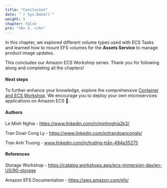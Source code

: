 ```yaml
---
title: "Conclusion"
date: "`r Sys.Date()`"
weight: 5
chapter: false
pre: "<b> 5. </b>"
---
```


In this chapter, we explored different volume types used with ECS Tasks and learned how to mount EFS volumes for the **Assets Service** to manage product image updates.

This concludes our Amazon ECS Workshop series. Thank you for following along and completing all the chapters!

#### Next steps

To further enhance your knowledge, explore the comprehensive [Container and ECS Workshop](https://ecsworkshop.com/). We encourage you to deploy your own microservices applications on Amazon ECS 🤗.

#### Authors

Le Minh Nghia - https://www.linkedin.com/in/minhnghia2k3/

Tran Doan Cong Ly - https://www.linkedin.com/in/trandoancongly/

Tran Anh Truong - www.linkedin.com/in/trường-trần-494a35275

#### References

Storage Workshop - https://catalog.workshops.aws/ecs-immersion-day/en-US/90-storage

Amazon EFS Documentation - https://aws.amazon.com/efs/